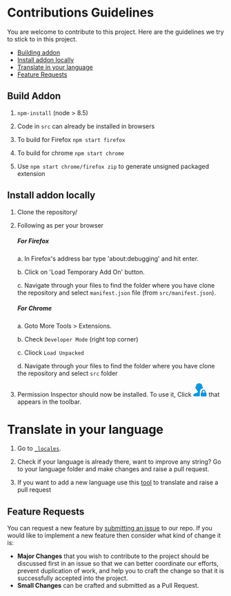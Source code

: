 # Contributions Guidelines

You are welcome to contribute to this project. Here are the guidelines we try to stick to in this project.


* [Building addon](#Build-Addon)
* [Install addon locally](#Install-addon-locally)
* [Translate in your language](#Internationalization)
* [Feature Requests](#feature-requests)


## Build Addon
1. `npm-install` (node > 8.5)

2. Code in `src` can already be installed in browsers

3. To build for Firefox `npm start firefox`

4. To build for chrome `npm start chrome`

5. Use `npm start chrome/firefox zip` to generate unsigned packaged extension

## Install addon locally

1. Clone the repository/

2. Following as per your browser
    ##### For Firefox
    a. In Firefox's address bar type 'about:debugging' and hit enter.

    b. Click on 'Load Temporary Add On' button.

    c. Navigate through your files to find the folder where you have clone the repository and select `manifest.json` file (from `src/manifest.json`).

    ##### For Chrome
    a. Goto More Tools > Extensions.

    b. Check `Developer Mode` (right top corner)

    c. Cliock `Load Unpacked`

    d. Navigate through your files to find the folder where you have clone the repository and select `src` folder

3. Permission Inspector should now be installed. To use it, Click <img width="32" src="../src/icons/icon_64.png"> that appears in the toolbar.

# Translate in your language

1. Go to [`_locales`](https://github.com/tsl143/addonManager/tree/master/src/_locales).

2. Check if your language is already there, want to improve any string? Go to your language folder and make changes and raise a pull request.

3. If you want to add a new language use this [tool](https://lusito.github.io/web-ext-translator/) to translate and raise a pull request

## Feature Requests

You can request a new feature by [submitting an issue](#filing-an-issue) to our repo. If you would like to implement a new feature then consider what kind of change it is:

* **Major Changes** that you wish to contribute to the project should be discussed first in an issue so that we can better coordinate our efforts, prevent duplication of work, and help you to craft the change so that it is successfully accepted into the project.
* **Small Changes** can be crafted and submitted as a Pull Request.
